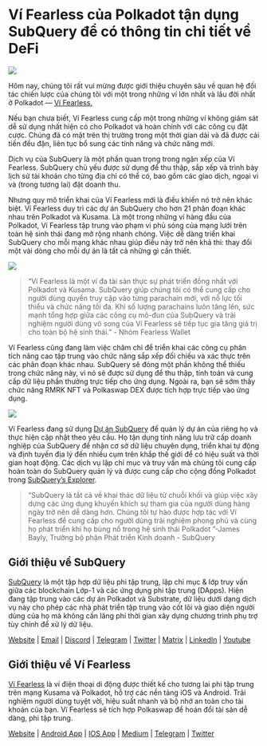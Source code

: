 # Ví Fearless của Polkadot tận dụng SubQuery để có thông tin chi tiết về DeFi

![](https://miro.medium.com/max/1400/1*HcPJ-5hy6WZrLhkuL6P2BA.png)

Hôm nay, chúng tôi rất vui mừng được giới thiệu chuyên sâu về quan hệ đối tác chiến lược của chúng tôi với một trong những ví lớn nhất và lâu đời nhất ở Polkadot — [Ví Fearless.](https://fearlesswallet.io/)

Nếu bạn chưa biết, Ví Fearless cung cấp một trong những ví không giám sát dễ sử dụng nhất hiện có cho Polkadot và hoàn chỉnh với các công cụ đặt cược. Chúng đã có mặt trên thị trường trong một thời gian dài và đã được cải tiến đều đặn, liên tục bổ sung các tính năng và chức năng mới.

Dịch vụ của SubQuery là một phần quan trọng trong ngăn xếp của Ví Fearless. SubQuery chủ yếu được sử dụng để thu thập, sắp xếp và trình bày lịch sử tài khoản cho từng địa chỉ có thể có, bao gồm các giao dịch, ngoại vi và (trong tương lai) đặt doanh thu.

Nhưng quy mô triển khai của Ví Fearless mới là điều khiến nó trở nên khác biệt. Ví Fearless duy trì các dự án SubQuery cho hơn 21 phân đoạn khác nhau trên Polkadot và Kusama. Là một trong những ví hàng đầu của Polkadot, Ví Fearless tập trung vào phạm vi phủ sóng của mạng lưới trên toàn hệ sinh thái đang mở rộng nhanh chóng. Việc dễ dàng triển khai SubQuery cho mỗi mạng khác nhau giúp điều này trở nên khả thi: thay đổi một vài dòng cho mỗi dự án là tất cả những gì cần thiết.

![](https://miro.medium.com/max/1400/1*5D3J7-_HC2tAP05oOlV5yw.png)

> “Ví Fearless là một ví đa tài sản thực sự phát triển đồng nhất với Polkadot và Kusama. SubQuery giúp chúng tôi có thể cung cấp cho người dùng quyền truy cập vào từng parachain mới, với nỗ lực tối thiểu và chức năng tối đa. Khi số lượng parachains luôn tăng lên, sức mạnh tổng hợp giữa các công cụ mô-đun của SubQuery và trải nghiệm người dùng vô song của Ví Fearless sẽ tiếp tục gia tăng giá trị cho toàn bộ hệ sinh thái.” - Nhóm Fearless Wallet

Ví Fearless cũng đang làm việc chăm chỉ để triển khai các công cụ phân tích nâng cao tập trung vào chức năng sắp xếp đối chiếu và xác thực trên các phân đoạn khác nhau. SubQuery sẽ đóng một phần không thể thiếu trong chức năng này, vì nó sẽ được sử dụng để thu thập, tính toán và cung cấp dữ liệu phần thưởng trực tiếp cho ứng dụng. Ngoài ra, bạn sẽ sớm thấy chức năng RMRK NFT và Polkaswap DEX được tích hợp trực tiếp vào ứng dụng.

![](https://miro.medium.com/max/1400/1*3X7m4-m0NJ3xQ44UKZB7tw.png)

Ví Fearless đang sử dụng [Dự án SubQuery](https://project.subquery.network/) để quản lý dự án của riêng họ và thực hiện cập nhật theo yêu cầu. Họ tận dụng tính năng lưu trữ cấp doanh nghiệp của SubQuery để nhận cơ sở dữ liệu chuyên dụng, triển khai tự động và định tuyến địa lý đến nhiều cụm trên khắp thế giới để có hiệu suất và thời gian hoạt động. Các dịch vụ lập chỉ mục và truy vấn mà chúng tôi cung cấp hoàn toàn do SubQuery quản lý và được cung cấp cho cộng đồng Polkadot trong [SubQuery’s Explorer](https://explorer.subquery.network/).

> “SubQuery là tất cả về khai thác dữ liệu từ chuỗi khối và giúp việc xây dựng các ứng dụng khuyến khích sự tham gia của người dùng hàng ngày trở nên dễ dàng hơn. Chúng tôi tự hào được hợp tác với Ví Fearless để cung cấp cho người dùng trải nghiệm phong phú và cùng họ phát triển khi họ bùng nổ trong hệ sinh thái Polkadot ”-James Bayly, Trưởng bộ phận Phát triển Kinh doanh - SubQuery

## Giới thiệu về SubQuery

[SubQuery](https://subquery.network/) là một tập hợp dữ liệu phi tập trung, lập chỉ mục & lớp truy vấn giữa các blockchain Lớp-1 và các ứng dụng phi tập trung (DApps). Hiện đang tập trung vào các dự án Polkadot và Substrate, dữ liệu dưới dạng dịch vụ này cho phép các nhà phát triển tập trung vào cốt lõi và giao diện người dùng của họ mà không cần lãng phí thời gian xây dựng chương trình phụ trợ tùy chỉnh để xử lý dữ liệu.

[Website](https://subquery.network/) | [Email](hello@subquery.network) | [Discord](https://discord.com/invite/78zg8aBSMG) | [Telegram](https://t.me/subquerynetwork) | [Twitter](https://twitter.com/subquerynetwork) | [Matrix](https://matrix.to/#/#subquery:matrix.org) | [LinkedIn](https://www.linkedin.com/company/subquery) | [Youtube](https://www.youtube.com/channel/UCi1a6NUUjegcLHDFLr7CqLw)

## Giới thiệu về Ví Fearless

[Ví Fearless](https://fearlesswallet.io/) là ví điện thoại di động được thiết kế cho tương lai phi tập trung trên mạng Kusama và Polkadot, hỗ trợ các nền tảng iOS và Android. Trải nghiệm người dùng tuyệt vời, hiệu suất nhanh và bộ nhớ an toàn cho tài khoản của bạn. Ví Fearless sẽ tích hợp Polkaswap để hoán đổi tài sản dễ dàng, phi tập trung.

[Website](https://fearlesswallet.io/) | [Android App](https://play.google.com/store/apps/details?id=jp.co.soramitsu.fearless) | [IOS App](https://apps.apple.com/us/app/fearless-wallet/id1537251089) | [Medium](https://medium.com/fearlesswallet/) | [Telegram](https://t.me/fearlesswallet) | [Twitter](https://twitter.com/FearlessWallet)
